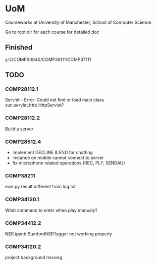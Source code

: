 # UoM
Courseworks at University of Manchester, School of Computer Science

Go to root dir for each course for detailed doc



## Finished
yr2/COMP30040/COMP36111/COMP37111


## TODO
### COMP28112.1
Servlet - Error: Could not find or load main class sun.servlet.http.HttpServlet?

### COMP28112.2
Build a server

### COMP28512.4
 - Implement DECLINE & END for chatting
 - instance on mobile cannot connect to server
 - fix microphone related operations (REC, PLY, SENDAU)

### COMP38211
eval.py result different from log.txt

### COMP34120.1
What command to enter when play manualy?

### COMP34412.2
NER.ipynb StanfordNERTagger not working properly

### COMP34120.2
project background missing
